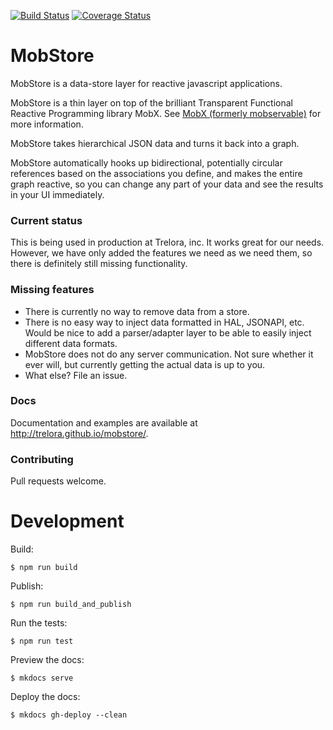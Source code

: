 [![Build Status](https://travis-ci.org/trelora/mobstore.svg?branch=master)](https://travis-ci.org/trelora/mobstore)
[![Coverage Status](https://coveralls.io/repos/github/trelora/mobstore/badge.svg?branch=master)](https://coveralls.io/github/trelora/mobstore?branch=master)

# MobStore

MobStore is a data-store layer for reactive javascript applications.

MobStore is a thin layer on top of the brilliant Transparent Functional Reactive Programming library MobX. See [MobX (formerly mobservable)](http://mobxjs.github.io/mobx/) for more information.

MobStore takes hierarchical JSON data and turns it back into a graph.

MobStore automatically hooks up bidirectional, potentially circular references based on the associations you define, and makes the entire graph reactive, so you can change any part of your data and see the results in your UI immediately.


### Current status

This is being used in production at Trelora, inc. It works great for our needs. However, we have only added the features we need as we need them, so there is definitely still missing functionality.

### Missing features

* There is currently no way to remove data from a store.
* There is no easy way to inject data formatted in HAL, JSONAPI, etc. Would be nice to add a parser/adapter layer to be able to easily inject different data formats.
* MobStore does not do any server communication. Not sure whether it ever will, but currently getting the actual data is up to you.
* What else? File an issue.

### Docs

Documentation and examples are available at http://trelora.github.io/mobstore/.


### Contributing

Pull requests welcome.


# Development

Build:

    $ npm run build

Publish:

    $ npm run build_and_publish

Run the tests:

    $ npm run test

Preview the docs:

    $ mkdocs serve

Deploy the docs:

    $ mkdocs gh-deploy --clean
